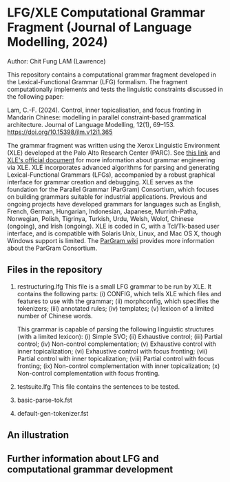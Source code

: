 # LFG/XLE Computational Grammar Fragment (Journal of Language Modelling, 2024)
Author: Chit Fung LAM (Lawrence)

This repository contains a computational grammar fragment developed in the Lexical-Functional Grammar (LFG) formalism. The fragment computationally implements and tests the linguistic constraints discussed in the following paper:

Lam, C.-F. (2024). Control, inner topicalisation, and focus fronting in Mandarin Chinese: modelling in parallel constraint-based grammatical architecture. Journal of Language Modelling, 12(1), 69–153. https://doi.org/10.15398/jlm.v12i1.365

The grammar fragment was written using the Xerox Linguistic Environment (XLE) developed at the Palo Alto Research Center (PARC). See [this link](https://ling.sprachwiss.uni-konstanz.de/pages/xle/) and [XLE's official document](https://ling.sprachwiss.uni-konstanz.de/pages/xle/doc/xle_toc.html) for more information about grammar engineering via XLE. XLE incorporates advanced algorithms for parsing and generating Lexical-Functional Grammars (LFGs), accompanied by a robust graphical interface for grammar creation and debugging. XLE serves as the foundation for the Parallel Grammar (ParGram) Consortium, which focuses on building grammars suitable for industrial applications. Previous and ongoing projects have developed grammars for languages such as English, French, German, Hungarian, Indonesian, Japanese, Murrinh-Patha, Norwegian, Polish, Tigrinya, Turkish, Urdu, Welsh, Wolof, Chinese (ongoing), and Irish (ongoing). XLE is coded in C, with a Tcl/Tk-based user interface, and is compatible with Solaris Unix, Linux, and Mac OS X, though Windows support is limited. The [ParGram wiki](https://wiki.uni-konstanz.de/pargram/index.php/Main_Page) provides more information about the ParGram Consortium.

## Files in the repository
1. restructuring.lfg
   This file is a small LFG grammar to be run by XLE. It contains the following parts:
   (i) CONFIG, which tells XLE which files and features to use with the grammar;
   (ii) morphconfig, which specifies the tokenizers;
   (iii) annotated rules;
   (iv) templates;
   (v) lexicon of a limited number of Chinese words.
   
   This grammar is capable of parsing the following linguistic structures (with a limited lexicon):
   (i) Simple SVO;
   (ii) Exhaustive control;
   (iii) Partial control;
   (iv) Non-control complementation;
   (v) Exhaustive control with inner topicalization;
   (vi) Exhaustive control with focus fronting;
   (vii) Partial control with inner topicalization;
   (viii) Partial control with focus fronting;
   (ix) Non-control complementation with inner topicalization;
   (x) Non-control complementation with focus fronting.
   
3. testsuite.lfg
   This file contains the sentences to be tested. 
4. basic-parse-tok.fst

5. default-gen-tokenizer.fst
   

## An illustration


## Further information about LFG and computational grammar development
